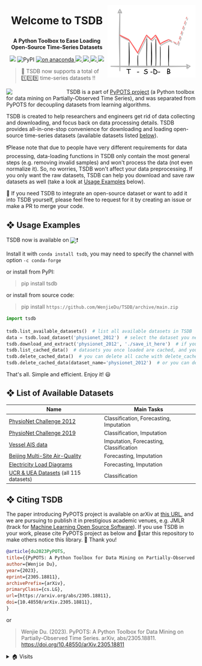 <a href='https://github.com/WenjieDu/TSDB'><img src="https://raw.githubusercontent.com/WenjieDu/TSDB/main/docs/_static/figs/TSDB_logo.svg?sanitize=true" align='right' width='235'/></a>

# <p align='center'>Welcome to TSDB</p>
**<p align='center'>A Python Toolbox to Ease Loading Open-Source Time-Series Datasets</p>**

<p align='center'>
    <!-- Python version -->
    <img src='https://img.shields.io/badge/python-v3-yellowgreen'>
    <!-- PyPI version -->
    <img alt="PyPI" src="https://img.shields.io/pypi/v/tsdb?color=green&label=PyPI&logo=pypi">
    <!-- on Anaconda -->
    <a alt='on anaconda' href='https://anaconda.org/conda-forge/tsdb'>
        <img alt="on anaconda" src="https://img.shields.io/badge/Conda-TSDB-lightgreen?style=social&logo=anaconda" />
    </a>
    <!-- GitHub Testing -->
    <a alt='GitHub Testing' href='https://github.com/WenjieDu/TSDB/actions/workflows/testing.yml'> 
        <img src='https://github.com/WenjieDu/TSDB/actions/workflows/testing.yml/badge.svg'>
    </a>
    <!-- Coveralls report -->
    <a alt='Coveralls report' href='https://coveralls.io/github/WenjieDu/TSDB'> 
        <img src='https://img.shields.io/coverallsCoverage/github/WenjieDu/TSDB?branch=main&logo=coveralls'>
    </a>
    <!-- PyPI download number -->
    <a alt='PyPI download number' href='https://pypi.org/project/tsdb'>
        <img src='https://static.pepy.tech/personalized-badge/tsdb?period=total&units=international_system&left_color=gray&right_color=blue&left_text=Downloads'>
    </a>
    <!-- Code of Conduct -->
    <a alt='CODE_OF_CONDUCT' href='CODE_OF_CONDUCT.md'> 
        <img src='https://img.shields.io/badge/Contributor%20Covenant-v2.1-4baaaa.svg'>
    </a>
</p>

> 📣 TSDB now supports a total of 1️⃣1️⃣9️⃣ time-series datasets ‼️

<a href='https://github.com/WenjieDu/PyPOTS'><img src='https://raw.githubusercontent.com/WenjieDu/PyPOTS/main/docs/_static/figs/PyPOTS_logo.svg?sanitize=true' width='160' align='left' /></a>
TSDB is a part of [PyPOTS project](https://github.com/WenjieDu/PyPOTS) (a Python toolbox for data mining on Partially-Observed Time Series), and was separated from PyPOTS for decoupling datasets from learning algorithms.

TSDB is created to help researchers and engineers get rid of data collecting and downloading, and focus back on data processing details. TSDB provides all-in-one-stop convenience for downloading and loading open-source time-series datasets (available datasets listed [below](https://github.com/WenjieDu/TSDB#-list-of-available-datasets)).

❗️Please note that due to people have very different requirements for data processing, data-loading functions in TSDB only contain the most general steps (e.g. removing invalid samples) and won't process the data (not even normalize it). So, no worries, TSDB won't affect your data preprocessing. If you only want the raw datasets, TSDB can help you download and save raw datasets as well (take a look at [Usage Examples](https://github.com/WenjieDu/TSDB#-usage-example) below).

🤝 If you need TSDB to integrate an open-source dataset or want to add it into TSDB yourself, please feel free to request for it by creating an issue or make a PR to merge your code.


## ❖ Usage Examples
TSDB now is available on <a alt='Anaconda' href='https://anaconda.org/conda-forge/tsdb'><img align='center' src='https://img.shields.io/badge/Anaconda--lightgreen?style=social&logo=anaconda'></a>❗️ 

Install it with `conda install tsdb`, you may need to specify the channel with option `-c conda-forge`

or install from PyPI:
> pip install tsdb

or install from source code:
> pip install `https://github.com/WenjieDu/TSDB/archive/main.zip`

```python
import tsdb

tsdb.list_available_datasets()  # list all available datasets in TSDB
data = tsdb.load_dataset('physionet_2012')  # select the dataset you need and load it, TSDB will download, extract, and process it automatically
tsdb.download_and_extract('physionet_2012', './save_it_here')  # if you need the raw data, use download_and_extract()
tsdb.list_cached_data()  # datasets you once loaded are cached, and you can check them with list_cached_data()
tsdb.delete_cached_data()  # you can delete all cache with delete_cached_data() to free disk space
tsdb.delete_cached_data(dataset_name='physionet_2012')  # or you can delete only one specific dataset and preserve others
```

That's all. Simple and efficient. Enjoy it! 😃


## ❖ List of Available Datasets

| Name                                                                  | Main Tasks                              |
|-----------------------------------------------------------------------|-----------------------------------------|
| [PhysioNet Challenge 2012](datasets/PhysioNet-2012)                   | Classification, Forecasting, Imputation |
| [PhysioNet Challenge 2019](datasets/PhysioNet-2019)                   | Classification, Imputation              |
| [Vessel AIS data](datasets/AIS)                                       | Imputation, Forecasting, Classification |
| [Beijing Multi-Site Air-Quality](datasets/BeijingMultiSiteAirQuality) | Forecasting, Imputation                 |
| [Electricity Load Diagrams](datasets/ElectricityLoadDiagrams)         | Forecasting, Imputation                 |
| [UCR & UEA Datasets](datasets/UCR_UEA_Datasets) (all 115 datasets)    | Classification                          |


## ❖ Citing TSDB
The paper introducing PyPOTS project is available on arXiv at [this URL](https://arxiv.org/abs/2305.18811),
and we are pursuing to publish it in prestigious academic venues, e.g. JMLR (track for
[Machine Learning Open Source Software](https://www.jmlr.org/mloss/)). If you use TSDB in your work,
please cite PyPOTS project as below and 🌟star this repository to make others notice this library. 🤗 Thank you!

``` bibtex
@article{du2023PyPOTS,
title={{PyPOTS: A Python Toolbox for Data Mining on Partially-Observed Time Series}},
author={Wenjie Du},
year={2023},
eprint={2305.18811},
archivePrefix={arXiv},
primaryClass={cs.LG},
url={https://arxiv.org/abs/2305.18811},
doi={10.48550/arXiv.2305.18811},
}
```

or

> Wenjie Du. (2023).
> PyPOTS: A Python Toolbox for Data Mining on Partially-Observed Time Series.
> arXiv, abs/2305.18811. https://doi.org/10.48550/arXiv.2305.18811


<details>
<summary>🏠 Visits</summary>
<img align='left' src='https://hits.seeyoufarm.com/api/count/incr/badge.svg?url=https%3A%2F%2Fgithub.com%2FWenjieDu%2FTime_Series_Database&count_bg=%2379C83D&title_bg=%23555555&icon=&icon_color=%23E7E7E7&title=Visits+since+April+2022&edge_flat=false'>
</details>
